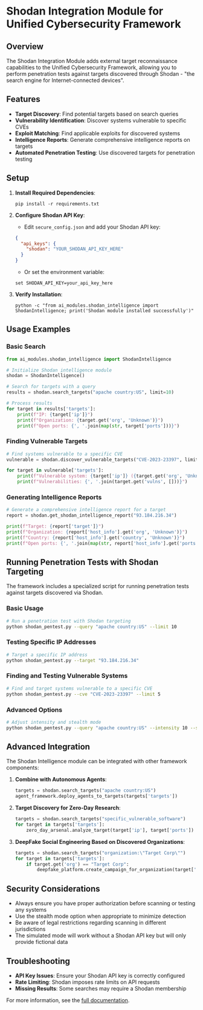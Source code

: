 # Shodan Integration Module for Unified Cybersecurity Framework

## Overview

The Shodan Integration Module adds external target reconnaissance capabilities to the Unified Cybersecurity Framework, allowing you to perform penetration tests against targets discovered through Shodan - "the search engine for Internet-connected devices".

## Features

- **Target Discovery**: Find potential targets based on search queries
- **Vulnerability Identification**: Discover systems vulnerable to specific CVEs
- **Exploit Matching**: Find applicable exploits for discovered systems
- **Intelligence Reports**: Generate comprehensive intelligence reports on targets
- **Automated Penetration Testing**: Use discovered targets for penetration testing

## Setup

1. **Install Required Dependencies**:
   ```
   pip install -r requirements.txt
   ```

2. **Configure Shodan API Key**:
   - Edit `secure_config.json` and add your Shodan API key:
   ```json
   {
     "api_keys": {
       "shodan": "YOUR_SHODAN_API_KEY_HERE"
     }
   }
   ```
   - Or set the environment variable:
   ```
   set SHODAN_API_KEY=your_api_key_here
   ```

3. **Verify Installation**:
   ```
   python -c "from ai_modules.shodan_intelligence import ShodanIntelligence; print('Shodan module installed successfully')"
   ```

## Usage Examples

### Basic Search

```python
from ai_modules.shodan_intelligence import ShodanIntelligence

# Initialize Shodan intelligence module
shodan = ShodanIntelligence()

# Search for targets with a query
results = shodan.search_targets("apache country:US", limit=10)

# Process results
for target in results['targets']:
    print(f"IP: {target['ip']}")
    print(f"Organization: {target.get('org', 'Unknown')}")
    print(f"Open ports: {', '.join(map(str, target['ports']))}")
```

### Finding Vulnerable Targets

```python
# Find systems vulnerable to a specific CVE
vulnerable = shodan.discover_vulnerable_targets("CVE-2023-23397", limit=5)

for target in vulnerable['targets']:
    print(f"Vulnerable system: {target['ip']} ({target.get('org', 'Unknown')})")
    print(f"Vulnerabilities: {', '.join(target.get('vulns', []))}")
```

### Generating Intelligence Reports

```python
# Generate a comprehensive intelligence report for a target
report = shodan.get_shodan_intelligence_report("93.184.216.34")

print(f"Target: {report['target']}")
print(f"Organization: {report['host_info'].get('org', 'Unknown')}")
print(f"Country: {report['host_info'].get('country', 'Unknown')}")
print(f"Open ports: {', '.join(map(str, report['host_info'].get('ports', [])))}")
```

## Running Penetration Tests with Shodan Targeting

The framework includes a specialized script for running penetration tests against targets discovered via Shodan.

### Basic Usage

```bash
# Run a penetration test with Shodan targeting
python shodan_pentest.py --query "apache country:US" --limit 10
```

### Testing Specific IP Addresses

```bash
# Target a specific IP address
python shodan_pentest.py --target "93.184.216.34"
```

### Finding and Testing Vulnerable Systems

```bash
# Find and target systems vulnerable to a specific CVE
python shodan_pentest.py --cve "CVE-2023-23397" --limit 5
```

### Advanced Options

```bash
# Adjust intensity and stealth mode
python shodan_pentest.py --query "apache country:US" --intensity 10 --stealth
```

## Advanced Integration

The Shodan Intelligence module can be integrated with other framework components:

1. **Combine with Autonomous Agents**:
   ```python
   targets = shodan.search_targets("apache country:US")
   agent_framework.deploy_agents_to_targets(targets['targets'])
   ```

2. **Target Discovery for Zero-Day Research**:
   ```python
   targets = shodan.search_targets("specific_vulnerable_software")
   for target in targets['targets']:
       zero_day_arsenal.analyze_target(target['ip'], target['ports'])
   ```

3. **DeepFake Social Engineering Based on Discovered Organizations**:
   ```python
   targets = shodan.search_targets("organization:\"Target Corp\"")
   for target in targets['targets']:
       if target.get('org') == "Target Corp":
           deepfake_platform.create_campaign_for_organization(target['org'])
   ```

## Security Considerations

- Always ensure you have proper authorization before scanning or testing any systems
- Use the stealth mode option when appropriate to minimize detection
- Be aware of legal restrictions regarding scanning in different jurisdictions
- The simulated mode will work without a Shodan API key but will only provide fictional data

## Troubleshooting

- **API Key Issues**: Ensure your Shodan API key is correctly configured
- **Rate Limiting**: Shodan imposes rate limits on API requests
- **Missing Results**: Some searches may require a Shodan membership

For more information, see the [full documentation](ADVANCED_USAGE_GUIDE.md#8-shodan-intelligence).